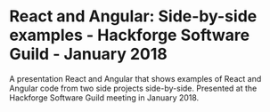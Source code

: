 # React and Angular: Side-by-side examples - Hackforge Software Guild - January 2018
A presentation React and Angular that shows examples of React and Angular code from two side projects side-by-side. Presented at the Hackforge Software Guild meeting in January 2018.

